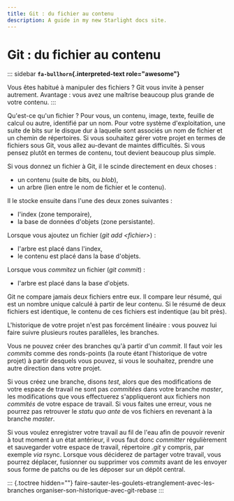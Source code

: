 ```yaml
---
title: Git : du fichier au contenu
description: A guide in my new Starlight docs site.
---
```

# Git : du fichier au contenu

::: sidebar
**`fa-bullhorn`{.interpreted-text role="awesome"}**

Vous êtes habitué à manipuler des fichiers ? Git vous invite à penser
autrement. Avantage : vous avez une maîtrise beaucoup plus grande de
votre contenu.
:::

Qu\'est-ce qu\'un fichier ? Pour vous, un contenu, image, texte, feuille
de calcul ou autre, identifié par un nom. Pour votre système
d\'exploitation, une suite de bits sur le disque dur à laquelle sont
associés un nom de fichier et un chemin de répertoires. Si vous
souhaitez gérer votre projet en termes de fichiers sous Git, vous allez
au-devant de maintes difficultés. Si vous pensez plutôt en termes de
contenu, tout devient beaucoup plus simple.

Si vous donnez un fichier à Git, il le scinde directement en deux
choses :

-   un contenu (suite de bits, ou *blob*),
-   un arbre (lien entre le nom de fichier et le contenu).

Il le stocke ensuite dans l\'une des deux zones suivantes :

-   l\'index (zone temporaire),
-   la base de données d\'objets (zone persistante).

Lorsque vous ajoutez un fichier (*git add \<fichier\>*) :

-   l\'arbre est placé dans l\'index,
-   le contenu est placé dans la base d\'objets.

Lorsque vous *commitez* un fichier (*git commit*) :

-   l\'arbre est placé dans la base d\'objets.

Git ne compare jamais deux fichiers entre eux. Il compare leur résumé,
qui est un nombre unique calculé à partir de leur contenu. Si le résumé
de deux fichiers est identique, le contenu de ces fichiers est
indentique (au bit près).

L\'historique de votre projet n\'est pas forcément linéaire : vous
pouvez lui faire suivre plusieurs routes parallèles, les branches.

Vous ne pouvez créer des branches qu\'à partir d\'un *commit*. Il faut
voir les *commits* comme des ronds-points (la route étant l\'historique
de votre projet) à partir desquels vous pouvez, si vous le souhaitez,
prendre une autre direction dans votre projet.

Si vous créez une branche, disons *test*, alors que des modifications de
votre espace de travail ne sont pas *commitées* dans votre branche
*master*, les modifications que vous effectuerez s\'appliqueront aux
fichiers non *commités* de votre espace de travail. Si vous faites une
erreur, vous ne pourrez pas retrouver le *statu quo ante* de vos
fichiers en revenant à la branche *master*.

Si vous voulez enregistrer votre travail au fil de l\'eau afin de
pouvoir revenir à tout moment à un état antérieur, il vous faut donc
*committer* régulièrement et sauvegarder votre espace de travail,
répertoire *.git* y compris, par exemple *via* rsync. Lorsque vous
déciderez de partager votre travail, vous pourrez déplacer, fusionner ou
supprimer vos *commits* avant de les envoyer sous forme de patchs ou de
les déposer sur un dépôt central.

::: {.toctree hidden=""}
faire-sauter-les-goulets-etranglement-avec-les-branches
organiser-son-historique-avec-git-rebase
:::
